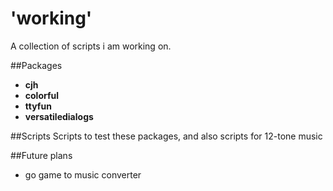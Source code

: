 # 'working'
A collection of scripts i am working on.

##Packages
- **cjh**
- **colorful**
- **ttyfun**
- **versatiledialogs**

##Scripts
Scripts to test these packages, and also scripts for 12-tone music

##Future plans
- go game to music converter